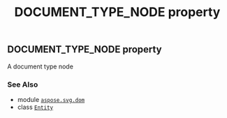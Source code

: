 ﻿---
title: DOCUMENT_TYPE_NODE property
second_title: Aspose.SVG for Python via .NET API References
description: 
type: docs
weight: 240
url: /python-net/aspose.svg.dom/entity/document_type_node/
is_root: false
---

## DOCUMENT_TYPE_NODE property


A document type node

### See Also
* module [`aspose.svg.dom`](../../)
* class [`Entity`](/svg/python-net/aspose.svg.dom/entity)
